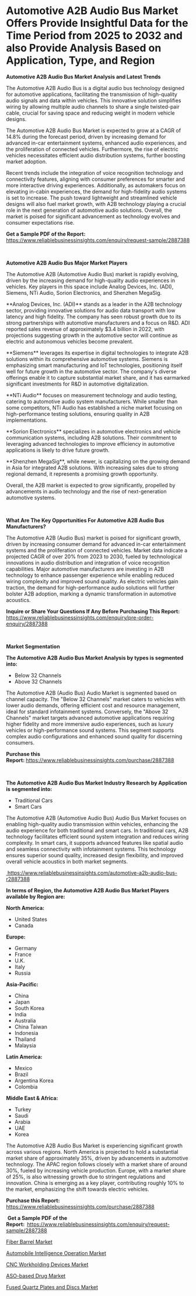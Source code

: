 <p><h1>Automotive A2B Audio Bus Market Offers Provide Insightful Data for the Time Period from 2025 to 2032 and also Provide Analysis Based on Application, Type, and Region</h1></p><p><strong>Automotive A2B Audio Bus Market Analysis and Latest Trends</strong></p>
<p><p>The Automotive A2B Audio Bus is a digital audio bus technology designed for automotive applications, facilitating the transmission of high-quality audio signals and data within vehicles. This innovative solution simplifies wiring by allowing multiple audio channels to share a single twisted-pair cable, crucial for saving space and reducing weight in modern vehicle designs. </p><p>The Automotive A2B Audio Bus Market is expected to grow at a CAGR of 14.8% during the forecast period, driven by increasing demand for advanced in-car entertainment systems, enhanced audio experiences, and the proliferation of connected vehicles. Furthermore, the rise of electric vehicles necessitates efficient audio distribution systems, further boosting market adoption. </p><p>Recent trends include the integration of voice recognition technology and connectivity features, aligning with consumer preferences for smarter and more interactive driving experiences. Additionally, as automakers focus on elevating in-cabin experiences, the demand for high-fidelity audio systems is set to increase. The push toward lightweight and streamlined vehicle designs will also fuel market growth, with A2B technology playing a crucial role in the next generation of automotive audio solutions. Overall, the market is poised for significant advancement as technology evolves and consumer expectations rise.</p></p>
<p><strong>Get a Sample PDF of the Report:&nbsp;</strong> <a href="https://www.reliablebusinessinsights.com/enquiry/request-sample/2887388?utm_campaign=97&utm_medium=2&utm_source=Github&utm_content=ia&utm_term=14032025&utm_id=automotive-a2b-audio-bus">https://www.reliablebusinessinsights.com/enquiry/request-sample/2887388</a></p>
<p>&nbsp;</p>
<p><strong>Automotive A2B Audio Bus Major Market Players</strong></p>
<p><p>The Automotive A2B (Automotive Audio Bus) market is rapidly evolving, driven by the increasing demand for high-quality audio experiences in vehicles. Key players in this space include Analog Devices, Inc. (ADI), Siemens, NTi Audio, Sorion Electronics, and Shenzhen MegaSig.</p><p>**Analog Devices, Inc. (ADI)** stands as a leader in the A2B technology sector, providing innovative solutions for audio data transport with low latency and high fidelity. The company has seen robust growth due to its strong partnerships with automotive manufacturers and a focus on R&D. ADI reported sales revenue of approximately $3.4 billion in 2022, with projections suggesting growth in the automotive sector will continue as electric and autonomous vehicles become prevalent.</p><p>**Siemens** leverages its expertise in digital technologies to integrate A2B solutions within its comprehensive automotive systems. Siemens is emphasizing smart manufacturing and IoT technologies, positioning itself well for future growth in the automotive sector. The company's diverse offerings enable it to capture substantial market share, and it has earmarked significant investments for R&D in automotive digitalization.</p><p>**NTi Audio** focuses on measurement technology and audio testing, catering to automotive audio system manufacturers. While smaller than some competitors, NTi Audio has established a niche market focusing on high-performance testing solutions, ensuring quality in A2B implementations.</p><p>**Sorion Electronics** specializes in automotive electronics and vehicle communication systems, including A2B solutions. Their commitment to leveraging advanced technologies to improve efficiency in automotive applications is likely to drive future growth.</p><p>**Shenzhen MegaSig**, while newer, is capitalizing on the growing demand in Asia for integrated A2B solutions. With increasing sales due to strong regional demand, it represents a promising growth opportunity.</p><p>Overall, the A2B market is expected to grow significantly, propelled by advancements in audio technology and the rise of next-generation automotive systems.</p></p>
<p>&nbsp;</p>
<p><strong>What Are The Key Opportunities For Automotive A2B Audio Bus Manufacturers?</strong></p>
<p><p>The Automotive A2B (Audio Bus) market is poised for significant growth, driven by increasing consumer demand for advanced in-car entertainment systems and the proliferation of connected vehicles. Market data indicate a projected CAGR of over 20% from 2023 to 2030, fueled by technological innovations in audio distribution and integration of voice recognition capabilities. Major automotive manufacturers are investing in A2B technology to enhance passenger experience while enabling reduced wiring complexity and improved sound quality. As electric vehicles gain traction, the demand for high-performance audio solutions will further bolster A2B adoption, marking a dynamic transformation in automotive acoustics.</p></p>
<p><strong>Inquire or Share Your Questions If Any Before Purchasing This Report:</strong> <a href="https://www.reliablebusinessinsights.com/enquiry/pre-order-enquiry/2887388?utm_campaign=97&utm_medium=2&utm_source=Github&utm_content=ia&utm_term=14032025&utm_id=automotive-a2b-audio-bus">https://www.reliablebusinessinsights.com/enquiry/pre-order-enquiry/2887388</a></p>
<p>&nbsp;</p>
<p><strong>Market Segmentation</strong></p>
<p><strong>The Automotive A2B Audio Bus Market Analysis by types is segmented into:</strong></p>
<p><ul><li>Below 32 Channels</li><li>Above 32 Channels</li></ul></p>
<p><p>The Automotive A2B (Audio Bus) Audio Market is segmented based on channel capacity. The "Below 32 Channels" market caters to vehicles with lower audio demands, offering efficient cost and resource management, ideal for standard infotainment systems. Conversely, the "Above 32 Channels" market targets advanced automotive applications requiring higher fidelity and more immersive audio experiences, such as luxury vehicles or high-performance sound systems. This segment supports complex audio configurations and enhanced sound quality for discerning consumers.</p></p>
<p><strong>Purchase this Report:&nbsp;</strong><a href="https://www.reliablebusinessinsights.com/purchase/2887388?utm_campaign=97&utm_medium=2&utm_source=Github&utm_content=ia&utm_term=14032025&utm_id=automotive-a2b-audio-bus">https://www.reliablebusinessinsights.com/purchase/2887388</a></p>
<p>&nbsp;</p>
<p><strong>The Automotive A2B Audio Bus Market Industry Research by Application is segmented into:</strong></p>
<p><ul><li>Traditional Cars</li><li>Smart Cars</li></ul></p>
<p><p>The Automotive A2B (Automotive Audio Bus) Audio Bus Market focuses on enabling high-quality audio transmission within vehicles, enhancing the audio experience for both traditional and smart cars. In traditional cars, A2B technology facilitates efficient sound system integration and reduces wiring complexity. In smart cars, it supports advanced features like spatial audio and seamless connectivity with infotainment systems. This technology ensures superior sound quality, increased design flexibility, and improved overall vehicle acoustics in both market segments.</p></p>
<p><a href="https://www.reliablebusinessinsights.com/automotive-a2b-audio-bus-r2887388?utm_campaign=97&utm_medium=2&utm_source=Github&utm_content=ia&utm_term=14032025&utm_id=automotive-a2b-audio-bus">&nbsp;https://www.reliablebusinessinsights.com/automotive-a2b-audio-bus-r2887388</a></p>
<p><strong>In terms of Region, the Automotive A2B Audio Bus Market Players available by Region are:</strong></p>
<p>
    <p> <strong> North America: </strong>
        <ul>
            <li>United States</li>
            <li>Canada</li>
        </ul>
        </p> 
    <p> <strong> Europe: </strong>
        <ul>
            <li>Germany</li>
            <li>France</li>
            <li>U.K.</li>
            <li>Italy</li>
            <li>Russia</li>
        </ul>
        </p> 
    <p> <strong> Asia-Pacific: </strong>
        <ul>
            <li>China</li>
            <li>Japan</li>
            <li>South Korea</li>
            <li>India</li>
            <li>Australia</li>
            <li>China Taiwan</li>
            <li>Indonesia</li>
            <li>Thailand</li>
            <li>Malaysia</li>
        </ul>
        </p> 
    <p> <strong> Latin America: </strong>
        <ul>
            <li>Mexico</li>
            <li>Brazil</li>
            <li>Argentina Korea</li>
            <li>Colombia</li>
        </ul>
        </p> 
    <p> <strong> Middle East & Africa: </strong>
        <ul>
            <li>Turkey</li>
            <li>Saudi</li>
            <li>Arabia</li>
            <li>UAE</li>
            <li>Korea</li>
        </ul>
    </p>
    </p>
<p><p>The Automotive A2B Audio Bus Market is experiencing significant growth across various regions. North America is projected to hold a substantial market share of approximately 35%, driven by advancements in automotive technology. The APAC region follows closely with a market share of around 30%, fueled by increasing vehicle production. Europe, with a market share of 25%, is also witnessing growth due to stringent regulations and innovation. China is emerging as a key player, contributing roughly 10% to the market, emphasizing the shift towards electric vehicles.</p></p>
<p><strong>Purchase this Report: </strong><a href="https://www.reliablebusinessinsights.com/purchase/2887388?utm_campaign=97&utm_medium=2&utm_source=Github&utm_content=ia&utm_term=14032025&utm_id=automotive-a2b-audio-bus">https://www.reliablebusinessinsights.com/purchase/2887388</a></p>
<p>&nbsp;<strong>Get a Sample PDF of the Report:&nbsp;&nbsp;</strong><a href="https://www.reliablebusinessinsights.com/enquiry/request-sample/2887388?utm_campaign=97&utm_medium=2&utm_source=Github&utm_content=ia&utm_term=14032025&utm_id=automotive-a2b-audio-bus">https://www.reliablebusinessinsights.com/enquiry/request-sample/2887388</a></p>
<p><strong></strong></p>
<p><p><a href="https://github.com/taffouasaoka/Market-Research-Report-List-1/blob/main/fiber-barrel-market.md?utm_campaign=97&utm_medium=2&utm_source=Github&utm_content=ia&utm_term=14032025&utm_id=automotive-a2b-audio-bus">Fiber Barrel Market</a></p><p><a href="https://github.com/danitkeavyx7/Market-Research-Report-List-1/blob/main/automobile-intelligence-operation-market.md?utm_campaign=97&utm_medium=2&utm_source=Github&utm_content=ia&utm_term=14032025&utm_id=automotive-a2b-audio-bus">Automobile Intelligence Operation Market</a></p><p><a href="https://github.com/cordaysamaya/Market-Research-Report-List-1/blob/main/cnc-workholding-devices-market.md?utm_campaign=97&utm_medium=2&utm_source=Github&utm_content=ia&utm_term=14032025&utm_id=automotive-a2b-audio-bus">CNC Workholding Devices Market</a></p><p><a href="https://github.com/botocniveda/Market-Research-Report-List-1/blob/main/aso-based-drug-market.md?utm_campaign=97&utm_medium=2&utm_source=Github&utm_content=ia&utm_term=14032025&utm_id=automotive-a2b-audio-bus">ASO-based Drug Market</a></p><p><a href="https://github.com/kuciakkukalo/Market-Research-Report-List-1/blob/main/fused-quartz-plates-and-discs-market.md?utm_campaign=97&utm_medium=2&utm_source=Github&utm_content=ia&utm_term=14032025&utm_id=automotive-a2b-audio-bus">Fused Quartz Plates and Discs Market</a></p></p>